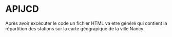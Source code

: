 # APIJCD

Après avoir excécuter le code un fichier HTML va etre généré qui contient la répartition des stations sur la carte géograpique de la ville Nancy.

